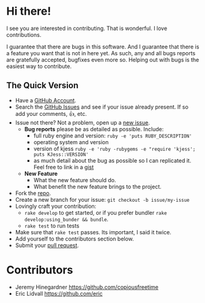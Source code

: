 # Hi there!

I see you are interested in contributing. That is wonderful. I love
contributions.

I guarantee that there are bugs in this software. And I guarantee that there is
a feature you want that is not in here yet. As such, any and all bugs reports
are gratefully accepted, bugfixes even more so. Helping out with bugs is the
easiest way to contribute.


## The Quick Version

* Have a [GitHub Account][].
* Search the [GitHub Issues][] and see if your issue already present. If so
  add your comments, :thumbsup:, etc.
* Issue not there? Not a problem, open up a [new issue][].
    * **Bug reports** please be as detailed as possible. Include:
        * full ruby engine and version: `ruby -e 'puts RUBY_DESCRIPTION'`
        * operating system and version
        * version of kjess `ruby -e 'ruby -rubygems -e "require 'kjess'; puts KJess::VERSION'`
        * as much detail about the bug as possible so I can replicated it. Feel free
          to link in a [gist][]
    * **New Feature**
        * What the new feature should do.
        * What benefit the new feature brings to the project.
* Fork the [repo][].
* Create a new branch for your issue: `git checkout -b issue/my-issue`
* Lovingly craft your contribution:
    * `rake develop` to get started, or if you prefer bundler `rake develop:using_bunder && bundle`.
    * `rake test` to run tests
* Make sure that `rake test` passes. Its important, I said it twice.
* Add yourself to the contributors section below.
* Submit your [pull request][].

# Contributors

* Jeremy Hinegardner <https://github.com/copiousfreetime>
* Eric Lidvall <https://github.com/eric>

[GitHub Account]: https://github.com/signup/free "GitHub Signup"
[GitHub Issues]:  https://github.com/copiousfreetime/kjess/issues "KJess Issues"
[new issue]:      https://github.com/copiousfreetime/kjess/issues/new "New KJess Issue"
[gist]:           https://gist.github.com/ "New Gist"
[repo]:           https://github.com/copiousfreetime/kjess "KJess Repo"
[pull request]:   https://help.github.com/articles/using-pull-requests "Using Pull Requests"
